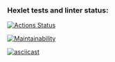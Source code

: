 ### Hexlet tests and linter status:

[![Actions Status](https://github.com/SayanGthb/frontend-project-44/actions/workflows/hexlet-check.yml/badge.svg)](https://github.com/SayanGthb/frontend-project-44/actions)

[![Maintainability](https://api.codeclimate.com/v1/badges/76885834b2528a2855e1/maintainability)](https://codeclimate.com/github/SayanGthb/frontend-project-44/maintainability)


[![asciicast](https://asciinema.org/a/WqD8eB32JFpAz0oaiDkBsKYDE.svg)](https://asciinema.org/a/WqD8eB32JFpAz0oaiDkBsKYDE)
